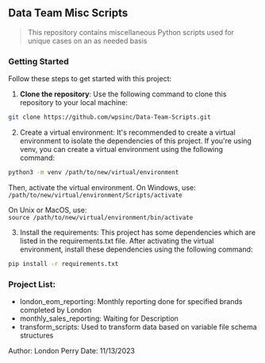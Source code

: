 ## Data Team Misc Scripts

> This repository contains miscellaneous Python scripts used for unique cases on an as needed basis

### Getting Started

Follow these steps to get started with this project:

1. **Clone the repository**: Use the following command to clone this repository to your local machine:
    
```bash
git clone https://github.com/wpsinc/Data-Team-Scripts.git
```

2. Create a virtual environment: It's recommended to create a virtual environment to isolate the dependencies of this project. If you're using venv, you can create a virtual environment using the following command:

```bash
python3 -m venv /path/to/new/virtual/environment
```

Then, activate the virtual environment. On Windows, use:
`/path/to/new/virtual/environment/Scripts/activate`

On Unix or MacOS, use:  
`source /path/to/new/virtual/environment/bin/activate`

3. Install the requirements: This project has some dependencies which are listed in the requirements.txt file. After activating the virtual environment, install these dependencies using the following command:
    
```bash
pip install -r requirements.txt
```

### Project List:

- london_eom_reporting: Monthly reporting done for specified brands completed by London
- monthly_sales_reporting: Waiting for Description
- transform_scripts: Used to transform data based on variable file schema structures


Author: London Perry
Date: 11/13/2023
